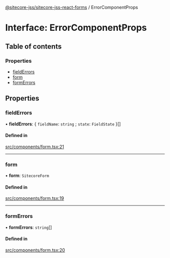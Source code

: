 [@sitecore-jss/sitecore-jss-react-forms](../README.md) / ErrorComponentProps

# Interface: ErrorComponentProps

## Table of contents

### Properties

- [fieldErrors](ErrorComponentProps.md#fielderrors)
- [form](ErrorComponentProps.md#form)
- [formErrors](ErrorComponentProps.md#formerrors)

## Properties

### fieldErrors

• **fieldErrors**: { `fieldName`: `string` ; `state`: `FieldState` }[]

#### Defined in

[src/components/form.tsx:21](https://github.com/Sitecore/jss/blob/cf1ffc37b/packages/sitecore-jss-react-forms/src/components/form.tsx#L21)

---

### form

• **form**: `SitecoreForm`

#### Defined in

[src/components/form.tsx:19](https://github.com/Sitecore/jss/blob/cf1ffc37b/packages/sitecore-jss-react-forms/src/components/form.tsx#L19)

---

### formErrors

• **formErrors**: `string`[]

#### Defined in

[src/components/form.tsx:20](https://github.com/Sitecore/jss/blob/cf1ffc37b/packages/sitecore-jss-react-forms/src/components/form.tsx#L20)
